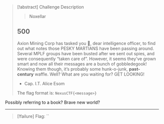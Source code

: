 > [!abstract] Challenge Description
> > Noxellar
> ## 500
> Axion Mining Corp has tasked you 🫵, dear intelligence officer, to find out what notes those PESKY MARTIANS have been passing around. Several MPLF groups have been busted after we sent out spies, and were consequently “taken care of”. However, it seems they’ve grown smart and now all their messages are a bunch of gobbledegook! Knowing them though, it’s probably some hunk-o-junk, **past-century** waffle. Well? What are you waiting for? GET LOOKING!
> 
> - Cap. I.T. Alice Esom
> 
> The flag format is: `NexusCTF{<message>}`

Possibly referring to a book? Brave new world?

---
> [!failure] Flag: ``
